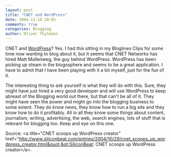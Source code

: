 ```yaml
---
layout: post
title: "CNET and WordPress"
date: 2004-11-10 20:01
comments: true
categories: Blogging
author: Oliver Thylmann
---
```



CNET and [WordPress](http://wordpress.org/)? Yes. I had this sitting in my Bloglines Clips for some time now wanting to blog about it, but it seems that CNET Networks has hired Matt Mullenweg, the guy behind WordPress. WordPress has been picking up steam in the blogosphere and seems to be a great application. I have to admit that I have been playing with it a bit myself, just for the fun of it. 

The interesting thing to ask yourself is what they will do with this. Sure, they might have just hired a very good developer and will use WordPress to keep abreast of the Blogging world out there, but that can't be all of it. They might have seen the power and might go into the blogging business to some extent. They do know news, they know how to run a big site and they know how to do it profitably. All in all they know some things about content, journalism, writing, advertising, the web, search engines, lots of stuff that is relevant for blogging too. Keep and eye on this one.

Source: &lt;a title=&quot;CNET scoops up WordPress creator&quot; href=&quot;http://www.siliconbeat.com/entries/2004/10/29/cnet_scoops_up_wordpress_creator.html&quot;&gt;SiliconBeat: CNET scoops up WordPress creator&lt;/a&gt;.


